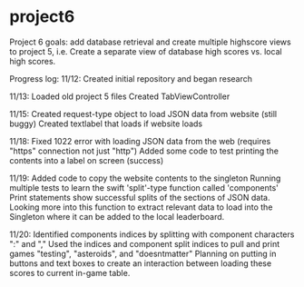 # project6


Project 6 goals: add database retrieval and create multiple highscore views to project 5, i.e. Create a separate view of database high scores vs. local high scores.


Progress log:
11/12: Created initial repository and began research

11/13:  Loaded old project 5 files
            Created TabViewController


11/15:  Created request-type object to load JSON data from website (still buggy)
            Created textlabel that loads if website loads

11/18: Fixed 1022 error with loading JSON data from the web (requires "https" connection not just "http")
            Added some code to test printing the contents into a label on screen (success)

11/19:  Added code to copy the website contents to the singleton
            Running multiple tests to learn the swift 'split'-type function called 'components'
            Print statements show successful splits of the sections of JSON data.
            Looking more into this function to extract relevant data to load into the Singleton where it can be added to the local leaderboard. 

11/20:  Identified components indices by splitting with component characters ":" and ","
            Used the indices and component split indices to pull and print games "testing", "asteroids", and "doesntmatter"
            Planning on putting in buttons and text boxes to create an interaction between loading these scores to current in-game table.
